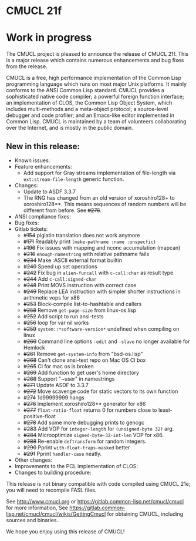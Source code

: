 # CMUCL 21f

# Work in progress

The CMUCL project is pleased to announce the release of CMUCL 21f.
This is a major release which contains numerous enhancements and bug
fixes from the <previous> release.

CMUCL is a free, high performance implementation of the Common Lisp
programming language which runs on most major Unix platforms. It
mainly conforms to the ANSI Common Lisp standard. CMUCL provides a
sophisticated native code compiler; a powerful foreign function
interface; an implementation of CLOS, the Common Lisp Object System,
which includes multi-methods and a meta-object protocol; a
source-level debugger and code profiler; and an Emacs-like editor
implemented in Common Lisp. CMUCL is maintained by a team of
volunteers collaborating over the Internet, and is mostly in the
public domain.

## New in this release:
  * Known issues:
  * Feature enhancements:
    * Add support for Gray streams implementation of file-length via
      `ext:stream-file-length` generic function.
  * Changes:
    * Update to ASDF 3.3.7
    * The RNG has changed from an old version of xoroshiro128+ to
      xoroshiro128**.  This means sequences of random numbers will be
      different from before.  See ~~#276~~.
  * ANSI compliance fixes:
  * Bug fixes:
  * Gitlab tickets:
    * ~~#154~~ piglatin translation does not work anymore
	* ~~#171~~ Readably print `(make-pathname :name :unspecfic)`
    * ~~#196~~ Fix issues with mapping and nconc accumulation (mapcan)
    * ~~#216~~ `enough-namestring` with relative pathname fails
    * ~~#234~~ Make :ASCII external format builtin
    * ~~#240~~ Speed up set operations
    * ~~#242~~ Fix bug in `alien-funcall` with `c-call:char` as result type
    * ~~#244~~ Add `c-call:signed-char`
    * ~~#248~~ Print MOVS instruction with correct case
    * ~~#249~~ Replace LEA instruction with simpler shorter instructions in arithmetic vops for x86
    * ~~#253~~ Block-compile list-to-hashtable and callers
    * ~~#258~~ Remove `get-page-size` from linux-os.lisp
    * ~~#252~~ Add script to run ansi-tests
    * ~~#256~~ loop for var nil works
    * ~~#259~~ `system::*software-version*` undefined when compiling
      on linux
    * ~~#260~~ Command line options `-edit` and `-slave` no longer
      available for Hemlock
    * ~~#261~~ Remove `get-system-info` from "bsd-os.lisp"
    * ~~#268~~ Can't clone ansi-test repo on Mac OS CI box
    * ~~#265~~ CI for mac os is broken
    * ~~#269~~ Add function to get user's home directory
    * ~~#266~~ Support "~user" in namestrings
    * ~~#271~~ Update ASDF to 3.3.7
    * ~~#272~~ Move scavenge code for static vectors to its own function
    * ~~#274~~ 1d99999999 hangs
    * ~~#276~~ Implement xoroshiro128** generator for x86
    * ~~#277~~ `float-ratio-float` returns 0 for numbers close to
      least-positive-float
    * ~~#278~~ Add some more debugging prints to gencgc
    * ~~#283~~ Add VOP for `integer-length` for `(unsigned-byte 32)` arg.
    * ~~#284~~ Microoptimize `signed-byte-32-int-len` VOP for x86.
    * ~~#288~~ Re-enable `deftransform` for random integers.
    * ~~#290~~ Pprint `with-float-traps-masked` better
    * ~~#291~~ Pprint `handler-case` neatly.
  * Other changes:
  * Improvements to the PCL implementation of CLOS:
  * Changes to building procedure:

This release is not binary compatible with code compiled using CMUCL
21e; you will need to recompile FASL files.

See http://www.cmucl.org or
https://gitlab.common-lisp.net/cmucl/cmucl for more information,
See
https://gitlab.common-lisp.net/cmucl/cmucl/wikis/GettingCmucl
for obtaining CMUCL, including sources and binaries..


We hope you enjoy using this release of CMUCL!

